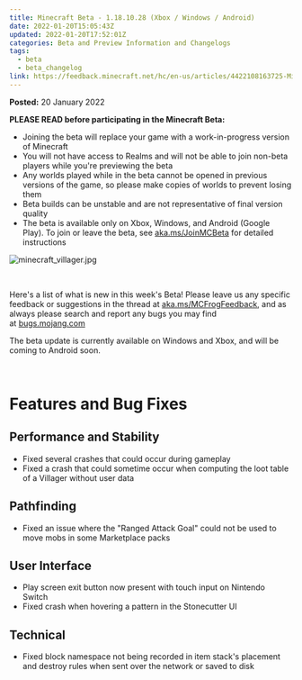 ```yaml
---
title: Minecraft Beta - 1.18.10.28 (Xbox / Windows / Android)
date: 2022-01-20T15:05:43Z
updated: 2022-01-20T17:52:01Z
categories: Beta and Preview Information and Changelogs
tags:
  - beta
  - beta_changelog
link: https://feedback.minecraft.net/hc/en-us/articles/4422108163725-Minecraft-Beta-1-18-10-28-Xbox-Windows-Android-
---
```


**Posted:** 20 January 2022

**PLEASE READ before participating in the Minecraft Beta:**

-   Joining the beta will replace your game with a work-in-progress version of Minecraft
-   You will not have access to Realms and will not be able to join non-beta players while you\'re previewing the beta
-   Any worlds played while in the beta cannot be opened in previous versions of the game, so please make copies of worlds to prevent losing them
-   Beta builds can be unstable and are not representative of final version quality
-   The beta is available only on Xbox, Windows, and Android (Google Play). To join or leave the beta, see [aka.ms/JoinMCBeta](https://aka.ms/JoinMCBeta) for detailed instructions

![minecraft_villager.jpg](https://feedback.minecraft.net/hc/article_attachments/4422099836301/minecraft_villager.jpg)

 

Here\'s a list of what is new in this week\'s Beta! Please leave us any specific feedback or suggestions in the thread at [aka.ms/MCFrogFeedback](https://aka.ms/MCFrogFeedback), and as always please search and report any bugs you may find at [bugs.mojang.com](http://bugs.mojang.com/)

The beta update is currently available on Windows and Xbox, and will be coming to Android soon.

 

# **Features and Bug Fixes**

## **Performance and Stability**

-   Fixed several crashes that could occur during gameplay
-   Fixed a crash that could sometime occur when computing the loot table of a Villager without user data 

## **Pathfinding**

-   Fixed an issue where the \"Ranged Attack Goal\" could not be used to move mobs in some Marketplace packs 

## **User Interface**

-   Play screen exit button now present with touch input on Nintendo Switch 
-   Fixed crash when hovering a pattern in the Stonecutter UI 

## **Technical**

-   Fixed block namespace not being recorded in item stack\'s placement and destroy rules when sent over the network or saved to disk
